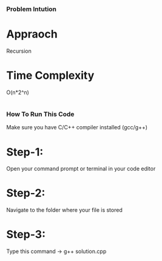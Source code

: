### Problem Intution

# Appraoch

Recursion

# Time Complexity

O(n\*2^n)

#

### How To Run This Code

Make sure you have C/C++ compiler installed (gcc/g++)

# Step-1:

Open your command prompt or terminal in your code editor

# Step-2:

Navigate to the folder where your file is stored

# Step-3:

Type this command -> g++ solution.cpp
